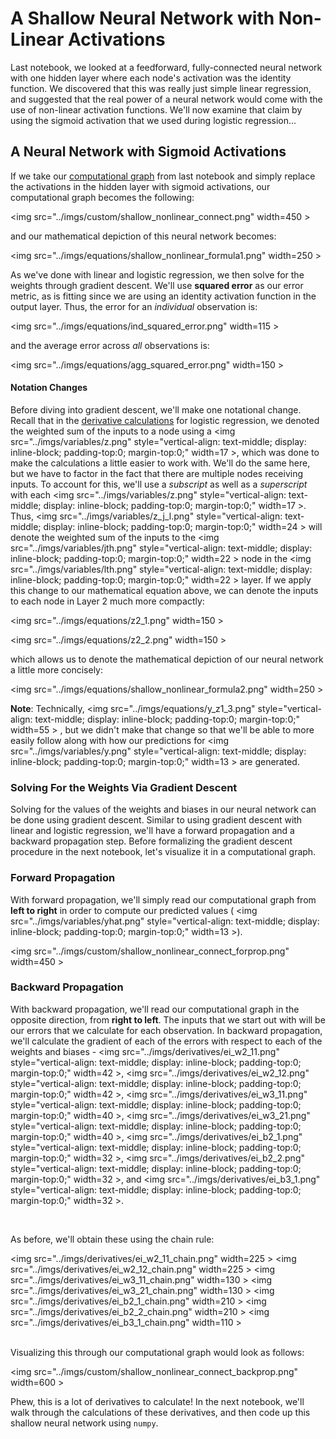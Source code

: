 # A Shallow Neural Network with Non-Linear Activations

Last notebook, we looked at a feedforward, fully-connected neural network with one hidden layer where each node's activation was the identity function. We discovered that this was really just simple linear regression, and suggested that the real power of a neural network would come with the use of non-linear activation functions. We'll now examine that claim by using the sigmoid activation that we used during logistic regression...

## A Neural Network with Sigmoid Activations

If we take our [computational graph](../imgs/custom/shallow_linear_connect.png) from last notebook and simply replace the activations in the hidden layer with sigmoid activations, our computational graph becomes the following:

<img src="../imgs/custom/shallow_nonlinear_connect.png" width=450 \>

and our mathematical depiction of this neural network becomes:

<img src="../imgs/equations/shallow_nonlinear_formula1.png" width=250 \>

As we've done with linear and logistic regression, we then solve for the weights through gradient descent. We'll use **squared error** as our error metric, as is fitting since we are using an identity activation function in the output layer. Thus, the error for an *individual* observation is: 

 <img src="../imgs/equations/ind_squared_error.png" width=115 \>

 and the average error across *all* observations is: 

 <img src="../imgs/equations/agg_squared_error.png" width=150 \>
 
 
#### Notation Changes
 
Before diving into gradient descent, we'll make one notational change. Recall that in the [derivative calculations](https://github.com/sallamander/neural-networks-intro/blob/master/mini-books/shallow-neural-networks/03-logistic/3b_nn_np.ipynb) for logistic regression, we denoted the weighted sum of the inputs to a node using a 
<img src="../imgs/variables/z.png" style="vertical-align: text-middle; display: inline-block; padding-top:0; margin-top:0;" width=17 \>, which was done to make the calculations a little easier to work with. We'll do the same here, but we have to factor in the fact that there are multiple nodes receiving inputs. To account for this, we'll use a *subscript* as well as a *superscript* with each 
<img src="../imgs/variables/z.png" style="vertical-align: text-middle; display: inline-block; padding-top:0; margin-top:0;" width=17 \>. 
Thus, 
<img src="../imgs/variables/z_j_l.png" style="vertical-align: text-middle; display: inline-block; padding-top:0; margin-top:0;" width=24 \>
will denote the weighted sum of the inputs to the 
<img src="../imgs/variables/jth.png" style="vertical-align: text-middle; display: inline-block; padding-top:0; margin-top:0;" width=22 \>
node in the 
<img src="../imgs/variables/lth.png" style="vertical-align: text-middle; display: inline-block; padding-top:0; margin-top:0;" width=22 \>
layer. If we apply this change to our mathematical equation above, we can denote the inputs to each node in Layer 2 much more compactly:

 <img src="../imgs/equations/z2_1.png" width=150 \>
 
 <img src="../imgs/equations/z2_2.png" width=150 \>

which allows us to denote the mathematical depiction of our neural network a little more concisely:

<img src="../imgs/equations/shallow_nonlinear_formula2.png" width=250 \> 
   
**Note**: Technically, 
<img src="../imgs/equations/y_z1_3.png" style="vertical-align: text-middle; display: inline-block; padding-top:0; margin-top:0;" width=55 \>
, but we didn't make that change so that we'll be able to more easily follow along with how our predictions for 
<img src="../imgs/variables/y.png" style="vertical-align: text-middle; display: inline-block; padding-top:0; margin-top:0;" width=13 \>
are generated. 

### Solving For the Weights Via Gradient Descent 

Solving for the values of the weights and biases in our neural network can be done using gradient descent. Similar to using gradient descent with linear and logistic regression, we'll have a forward propagation and a backward propagation step. Before formalizing the gradient descent procedure in the next notebook, let's visualize it in a computational graph. 

### Forward Propagation

With forward propagation, we'll simply read our computational graph from **left to right** in order to compute our predicted values (
<img src="../imgs/variables/yhat.png" style="vertical-align: text-middle; display: inline-block; padding-top:0; margin-top:0;" width=13 \>). 

<img src="../imgs/custom/shallow_nonlinear_connect_forprop.png" width=450 \>

### Backward Propagation

With backward propagation, we'll read our computational graph in the opposite direction, from **right to left**. The inputs that we start out with will be our errors that we calculate for each observation. In backward propagation, we'll calculate the gradient of each of the errors with respect to each of the weights and biases - 
<img src="../imgs/derivatives/ei_w2_11.png" style="vertical-align: text-middle; display: inline-block; padding-top:0; margin-top:0;" width=42 \>, 
<img src="../imgs/derivatives/ei_w2_12.png" style="vertical-align: text-middle; display: inline-block; padding-top:0; margin-top:0;" width=42 \>, 
<img src="../imgs/derivatives/ei_w3_11.png" style="vertical-align: text-middle; display: inline-block; padding-top:0; margin-top:0;" width=40 \>, 
<img src="../imgs/derivatives/ei_w3_21.png" style="vertical-align: text-middle; display: inline-block; padding-top:0; margin-top:0;" width=40 \>, 
<img src="../imgs/derivatives/ei_b2_1.png" style="vertical-align: text-middle; display: inline-block; padding-top:0; margin-top:0;" width=32 \>, 
<img src="../imgs/derivatives/ei_b2_2.png" style="vertical-align: text-middle; display: inline-block; padding-top:0; margin-top:0;" width=32 \>, 
and 
<img src="../imgs/derivatives/ei_b3_1.png" style="vertical-align: text-middle; display: inline-block; padding-top:0; margin-top:0;" width=32 \>. 

<br>

As before, we'll obtain these using the chain rule:

<img src="../imgs/derivatives/ei_w2_11_chain.png" width=225 \>
<img src="../imgs/derivatives/ei_w2_12_chain.png" width=225 \> 
<img src="../imgs/derivatives/ei_w3_11_chain.png" width=130 \> 
<img src="../imgs/derivatives/ei_w3_21_chain.png" width=130 \> 
<img src="../imgs/derivatives/ei_b2_1_chain.png"  width=210 \> 
<img src="../imgs/derivatives/ei_b2_2_chain.png"  width=210 \> 
<img src="../imgs/derivatives/ei_b3_1_chain.png"  width=110 \>  

<br>
Visualizing this through our computational graph would look as follows: 

<img src="../imgs/custom/shallow_nonlinear_connect_backprop.png" width=600 \>

Phew, this is a lot of derivatives to calculate! In the next notebook, we'll walk through the calculations of these derivatives, and then code up this shallow neural network using `numpy`. 